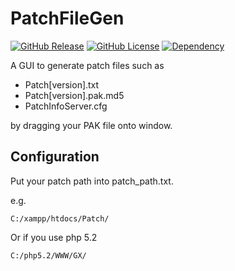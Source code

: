 # PatchFileGen


[![GitHub Release](https://img.shields.io/github/release/ExLog/PatchFileGen.svg?style=for-the-badge)](https://github.com/ExLog/PatchFileGen/releases/latest)
[![GitHub License](https://img.shields.io/badge/license-MIT-blue.svg?style=for-the-badge)](https://github.com/ExLog/PatchFileGen/blob/main/LICENSE)
[![Dependency](https://img.shields.io/github/pipenv/locked/dependency-version/ExLog/PatchFileGen/pyqt5?color=3fc74f&style=for-the-badge)](https://github.com/ExLog/PatchFileGen/blob/main/Pipfile.lock)

A GUI to generate patch files such as 
- Patch[version].txt
- Patch[version].pak.md5
- PatchInfoServer.cfg

by dragging your PAK file onto window.

## Configuration

Put your patch path into patch_path.txt.

e.g.
```
C:/xampp/htdocs/Patch/
```

Or if you use php 5.2
```
C:/php5.2/WWW/GX/
```